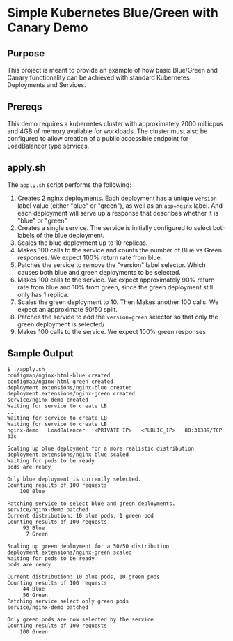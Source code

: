 # Simple Kubernetes Blue/Green with Canary Demo

## Purpose
This project is meant to provide an example of how basic Blue/Green and Canary functionality can be achieved with standard Kubernetes Deployments and Services.

## Prereqs
This demo requires a kubernetes cluster with approximately 2000 millicpus and 4GB of memory available for workloads.
The cluster must also be configured to allow creation of a public accessible endpoint for LoadBalancer type services.


## apply.sh
The `apply.sh` script performs the following:
1. Creates 2 nginx deployments. Each deployment has a unique `version` label value (either "blue" or "green"), as well as an `app=nginx` label.
And each deployment will serve up a response that describes whether it is "blue" or "green"
1. Creates a single service. The service is initially configured to select both labels of the blue deployment.
1. Scales the blue deployment up to 10 replicas.
1. Makes 100 calls to the service and counts the number of Blue vs Green responses. 
We expect 100% return rate from blue.
1. Patches the service to remove the "version" label selector. Which causes both blue and green deployments to be selected.
1. Makes 100 calls to the service. 
We expect approximately 90% return rate from blue and 10% from green, since the green deployment still only has 1 replica.
1. Scales the green deployment to 10. Then Makes another 100 calls. We expect an approximate 50/50 split.
1. Patches the service to add the `version=green` selector so that only the green deployment is selected/
1. Makes 100 calls to the service. We expect 100% green responses


## Sample Output
```
$ ./apply.sh
configmap/nginx-html-blue created
configmap/nginx-html-green created
deployment.extensions/nginx-blue created
deployment.extensions/nginx-green created
service/nginx-demo created
Waiting for service to create LB
...
Waiting for service to create LB
Waiting for service to create LB
nginx-demo   LoadBalancer   <PRIVATE IP>   <PUBLIC_IP>   80:31389/TCP   33s

Scaling up blue deployment for a more realistic distribution
deployment.extensions/nginx-blue scaled
Waiting for pods to be ready
pods are ready

Only blue deployment is currently selected.
Counting results of 100 requests
    100 Blue

Patching service to select blue and green deployments.
service/nginx-demo patched
Current distribution: 10 blue pods, 1 green pod
Counting results of 100 requests
     93 Blue
      7 Green

Scaling up green deployment for a 50/50 distribution
deployment.extensions/nginx-green scaled
Waiting for pods to be ready
pods are ready

Current distribution: 10 blue pods, 10 green pods
Counting results of 100 requests
     44 Blue
     56 Green
Patching service select only green pods
service/nginx-demo patched

Only green pods are now selected by the service
Counting results of 100 requests
    100 Green

```